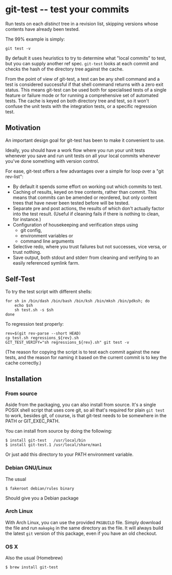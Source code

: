 # git-test -- test your commits

Run tests on each *distinct* tree in a revision list, skipping versions whose
contents have already been tested.

The 99% example is simply:

    git test -v

By default it uses heuristics to try to determine what "local commits" to
test, but you can supply another ref spec. `git-test` looks at each commit and
checks the hash of the directory tree against the cache.

From the point of view of git-test, a test can be any shell command and a test
is considered successful if that shell command returns with a zero exit
status. This means git-test can be used both for specialised tests of a single
feature or failure mode or for running a comprehensive set of automated tests.
The cache is keyed on both directory tree and test, so it won't confuse the
unit tests with the integration tests, or a specific regression test.

## Motivation

An important design goal for git-test has been to make it convenient to use.

Ideally, you should have a work flow where you run your unit tests whenever
you save and run unit tests on all your local commits whenever you've done
something with version control.

For ease, git-test offers a few advantages over a simple for loop over a "git
rev-list":

- By default it spends some effort on working out which commits to test.
- Caching of results, keyed on tree contents, rather than commit. This means
  that commits can be amended or reordered, but only content trees that have
  never been tested before will be tested.
- Separate pre and post actions, the results of which don't actually factor
  into the test result. (Useful if cleaning fails if there is nothing to
  clean, for instance.)
- Configuration of housekeeping and verification steps using
    - git config,
    - environment variables or
    - command line arguments
- Selective redo, where you trust failures but not successes, vice versa, or
  trust nothing.
- Save output, both stdout and stderr from cleaning and verifying to
  an easily referenced symlink farm.


## Self-Test

To try the test script with different shells:

    for sh in /bin/dash /bin/bash /bin/ksh /bin/mksh /bin/pdksh; do
        echo $sh
        sh test.sh -s $sh
    done

To regression test properly:

    rev=$(git rev-parse --short HEAD)
	cp test.sh regressions_${rev}.sh
	GIT_TEST_VERIFY="sh regressions_${rev}.sh" git test -v

(The reason for copying the script is to test each commit against the new
tests, and the reason for naming it based on the current commit is to key the
cache correctly.)


## Installation

### From source

Aside from the packaging, you can also install from source. It's a single
POSIX shell script that uses core git, so all that's required for plain `git
test` to work, besides git, of course, is that git-test needs to be somewhere
in the PATH or GIT_EXEC_PATH.

You can install from source by doing the following:

    $ install git-test   /usr/local/bin
    $ install git-test.1 /usr/local/share/man1

Or just add this directory to your PATH environment variable.

### Debian GNU/Linux

The usual

    $ fakeroot debian/rules binary

Should give you a Debian package

### Arch Linux

With Arch Linux, you can use the provided `PKGBUILD` file. Simply download the
file and run `makepkg` in the same directory as the file. It will always build
the latest `git` version of this package, even if you have an old checkout.

### OS X

Also the usual (Homebrew)

	$ brew install git-test
